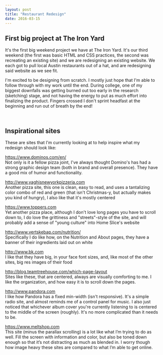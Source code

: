```yaml
---
layout: post
title: "Restaurant Redesign"
date: 2016-03-15
---
```



<h2> First big project at The Iron Yard </h2>

It's the first big weekend project we have at The Iron Yard. It's our third weekend (the first was basic HTML and CSS practices, the second was recreating an existing site) and we are redesigning an existing website. We each got to pull local Austin restaurants out of a hat, and are redesigning said website as we see fit. 

I'm excited to be designing from scratch. I mostly just hope that I'm able to follow through with my work until the end. During college, one of my biggest downfalls was getting burned out too early in the research (sketching) stage, and not having the energy to put as much effort into finalizing the product. Fingers crossed I don't sprint headfast at the beginning and run out of breath by the end!

<br>

<h2> Inspirational sites </h2>

These are sites that I'm currently looking at to help inspire what my redesign should look like:


<a href="https://www.dominos.com/en/"> https://www.dominos.com/en/ </a> <br>
	Not only is it a fellow pizza joint, I've always thought Domino's has had a strong graphic design team (both in brand and overall presence). They have a good mix of humor and functionality.

<a href="http://www.yaghisnewyorkpizzeria.com"> http://www.yaghisnewyorkpizzeria.com </a> <br>
	Another pizza site, this one is clean, easy to read, and uses a tantalizing color combo of red and green (that isn't Christmas-y, but actually makes you kind of hungry), I also like that it's mostly centered 

<a href="https://www.toppers.com"> https://www.toppers.com </a> <br>
	Yet another pizza place, although I don't love long pages you have to scroll down to, I do love the grittiness and "streets"-style of the site, and will probably add a sense of "young culture" into Home Slice's website 

<a href="http://www.vertskebap.com/nutrition/"> http://www.vertskebap.com/nutrition/ </a> <br>
	Specifically I do like how, on the Nutrition and About pages, they have a banner of their ingredients laid out on white

<a href="http://www.bk.com"> http://www.bk.com </a> <br>
	I like that they have big, in your face font sizes, and, like most of the other sites, big res images of their food

<a href="http://blog.teamtreehouse.com/which-page-layout"> http://blog.teamtreehouse.com/which-page-layout </a> <br>
	Sites like these, that are centered, always are visually comforting to me. I like the organization, and how easy it is to scroll down the pages.

<a href="http://www.pandora.com"> http://www.pandora.com </a> <br>
	I like how Pandora has a fixed min-width (isn't responsive). It's a simple radio site, and almost reminds me of a control panel for music. I also just noticed that whichever album cover you're currently listening to is centered to the middle of the screen (roughly). It's no more complicated than it needs to be.

<a href="https://www.meltshop.com"> https://www.meltshop.com </a> <br>
	This site (minus the parallax scrolling) is a lot like what I’m trying to do as well. Fill the screen with information and color, but also be toned down enough so that it’s not distracting as much as blended in. I worry though how image heavy these sites are compared to what I’m able to get online.


